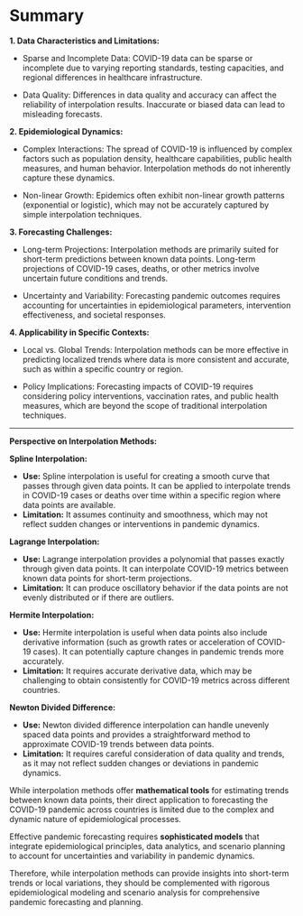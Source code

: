 # Summary



**1. Data Characteristics and Limitations:**
- Sparse and Incomplete Data: COVID-19 data can be sparse or incomplete
due to varying reporting standards, testing capacities, and regional differences in
healthcare infrastructure.

- Data Quality: Differences in data quality and accuracy can affect the reliability
of interpolation results. Inaccurate or biased data can lead to misleading
forecasts.

**2. Epidemiological Dynamics:**
- Complex Interactions: The spread of COVID-19 is influenced by complex
factors such as population density, healthcare capabilities, public health
measures, and human behavior. Interpolation methods do not inherently capture
these dynamics.

- Non-linear Growth: Epidemics often exhibit non-linear growth patterns
(exponential or logistic), which may not be accurately captured by simple
interpolation techniques.


**3. Forecasting Challenges:**
- Long-term Projections: Interpolation methods are primarily suited for
short-term predictions between known data points. Long-term projections of
COVID-19 cases, deaths, or other metrics involve uncertain future conditions and
trends.

- Uncertainty and Variability: Forecasting pandemic outcomes requires
accounting for uncertainties in epidemiological parameters, intervention
effectiveness, and societal responses.


**4. Applicability in Specific Contexts:**
- Local vs. Global Trends: Interpolation methods can be more effective in
predicting localized trends where data is more consistent and accurate, such as
within a specific country or region.

- Policy Implications: Forecasting impacts of COVID-19 requires considering
policy interventions, vaccination rates, and public health measures, which are
beyond the scope of traditional interpolation techniques.

---

**Perspective on Interpolation Methods:**


**Spline Interpolation:**
- **Use:** Spline interpolation is useful for creating a smooth curve that passes
through given data points. It can be applied to interpolate trends in COVID-19
cases or deaths over time within a specific region where data points are
available.
- **Limitation:** It assumes continuity and smoothness, which may not reflect
sudden changes or interventions in pandemic dynamics.


**Lagrange Interpolation:**
- **Use:** Lagrange interpolation provides a polynomial that passes exactly through
given data points. It can interpolate COVID-19 metrics between known data
points for short-term projections.
- **Limitation:** It can produce oscillatory behavior if the data points are not evenly
distributed or if there are outliers.


**Hermite Interpolation:**
- **Use:** Hermite interpolation is useful when data points also include derivative
information (such as growth rates or acceleration of COVID-19 cases). It can
potentially capture changes in pandemic trends more accurately.
- **Limitation:** It requires accurate derivative data, which may be challenging to
obtain consistently for COVID-19 metrics across different countries.


**Newton Divided Difference:**
- **Use:** Newton divided difference interpolation can handle unevenly spaced data
points and provides a straightforward method to approximate COVID-19 trends
between data points.
- **Limitation:** It requires careful consideration of data quality and trends, as it
may not reflect sudden changes or deviations in pandemic dynamics.


While interpolation methods offer **mathematical tools** for estimating trends
between known data points, their direct application to forecasting the COVID-19
pandemic across countries is limited due to the complex and dynamic nature of
epidemiological processes. 

Effective pandemic forecasting requires **sophisticated
models** that integrate epidemiological principles, data analytics, and scenario
planning to account for uncertainties and variability in pandemic dynamics.


Therefore, while interpolation methods can provide insights into short-term trends
or local variations, they should be complemented with rigorous epidemiological
modeling and scenario analysis for comprehensive pandemic forecasting and
planning.
